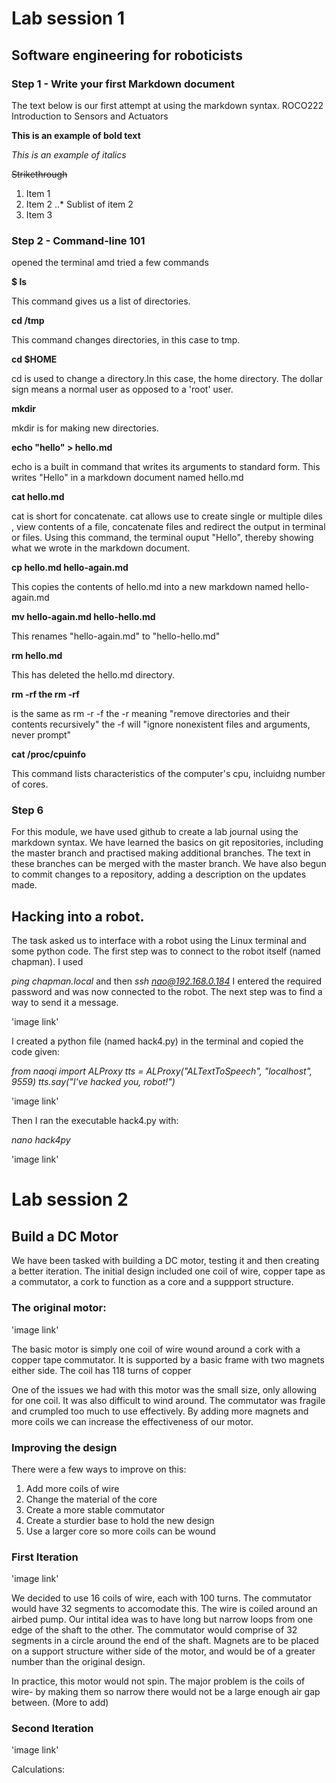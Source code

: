 # Lab session 1
## Software engineering for roboticists

### Step 1 - Write your first Markdown document

The text below is our first attempt at using the markdown syntax.
ROCO222
Introduction to Sensors and Actuators

**This is an example of bold text**

*This is an example of italics*

~~Strikethrough~~

  1. Item 1
  2. Item 2 
  ..* Sublist of item 2
  3. Item 3

### Step 2 - Command-line 101

opened the terminal amd tried a few commands

**$ ls**

This command gives us a list of directories.

**cd /tmp**

This command changes directories, in this case to tmp.

**cd $HOME**

cd is used to change a directory.In this case, the home directory. The dollar sign means a normal user as opposed to a 'root' user.

**mkdir**

mkdir is for making new directories.

**echo "hello" > hello.md**

echo is a built in command that writes its arguments to standard form. This writes "Hello" in a markdown document named hello.md

**cat hello.md**

cat is short for concatenate. cat allows use to create single or multiple diles , view contents of a file, concatenate files and redirect the output in terminal or files. Using this command, the terminal ouput "Hello", thereby showing what we wrote in the markdown document.

**cp hello.md hello-again.md**

This copies the contents of hello.md into a new markdown named hello-again.md

**mv hello-again.md hello-hello.md**

This renames "hello-again.md" to "hello-hello.md"

**rm hello.md**

This has deleted the hello.md directory.

**rm -rf the rm -rf**

is the same as rm -r -f the -r meaning "remove directories and their contents recursively" the -f will "ignore nonexistent files and arguments, never prompt"

**cat /proc/cpuinfo**

This command lists characteristics of the computer's cpu, incluidng number of cores.

### Step 6
For this module, we have used github to create a lab journal using the markdown syntax. We have learned the basics on git repositories, including the master branch and practised making additional branches. The text in these branches can be merged with the master branch. We have also begun to commit changes to a repository, adding a description on the updates made.

## Hacking into a robot.

The task asked us to interface with a robot using the Linux terminal and some python code. The first step was to connect to the robot itself (named chapman). I used 

*ping chapman.local*
and then
*ssh nao@192.168.0.184*
I entered the required password and was now connected to the robot. The next step was to find a way to send it a message.

'image link'

I created a python file (named hack4.py) in the terminal and copied the code given:

*from naoqi import ALProxy
tts = ALProxy("ALTextToSpeech", "localhost", 9559)
tts.say("I've hacked you, robot!")*

'image link'

Then I ran the executable hack4.py with:

*nano hack4py*

'image link'

# Lab session 2
## Build a DC Motor

We have been tasked with building a DC motor, testing it and then creating a better iteration. The initial design included one coil of wire, copper tape as a commutator, a cork to function as a core and a suppport structure.

### The original motor:

'image link'

The basic motor is simply one coil of wire wound around a cork with a copper tape commutator. It is supported by a basic frame with two magnets either side. The coil has 118 turns of copper

One of the issues we had with this motor was the small size, only allowing for one coil. It was also difficult to wind around. The commutator was fragile and crumpled too much to use effectively. By adding more magnets and more coils we can increase the effectiveness of our motor.

### Improving the design

There were a few ways to improve on this:

1. Add more coils of wire
2. Change the material of the core
3. Create a more stable commutator
4. Create a sturdier base to hold the new design
5. Use a larger core so more coils can be wound

### First Iteration

'image link'

We decided to use 16 coils of wire, each with 100 turns. The commutator would have 32 segments to accomodate this. The wire is coiled around an airbed pump. Our intital idea was to have long but narrow loops from one edge of the shaft to the other. The commutator would comprise of 32 segments in a circle around the end of the shaft. Magnets are to be placed on a support structure wither side of the motor, and would be of a greater number than the original design.

In practice, this motor would not spin. The major problem is the coils of wire- by making them so narrow there would not be a large enough air gap between. (More to add)

### Second Iteration

'image link'


Calculations:

